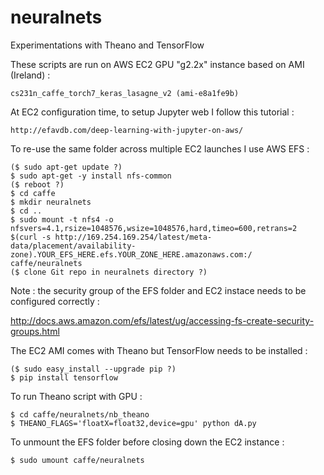 # neuralnets

Experimentations with Theano and TensorFlow

These scripts are run on AWS EC2 GPU "g2.2x" instance based on AMI (Ireland) :
    
    cs231n_caffe_torch7_keras_lasagne_v2 (ami-e8a1fe9b)
    
At EC2 configuration time, to setup Jupyter web I follow this tutorial :
    
    http://efavdb.com/deep-learning-with-jupyter-on-aws/
    
To re-use the same folder across multiple EC2 launches I use AWS EFS :
```
($ sudo apt-get update ?)
$ sudo apt-get -y install nfs-common
($ reboot ?)
$ cd caffe
$ mkdir neuralnets
$ cd ..
$ sudo mount -t nfs4 -o nfsvers=4.1,rsize=1048576,wsize=1048576,hard,timeo=600,retrans=2 $(curl -s http://169.254.169.254/latest/meta-data/placement/availability-zone).YOUR_EFS_HERE.efs.YOUR_ZONE_HERE.amazonaws.com:/ caffe/neuralnets
($ clone Git repo in neuralnets directory ?)
```
Note : the security group of the EFS folder and EC2 instace needs to be configured correctly :

http://docs.aws.amazon.com/efs/latest/ug/accessing-fs-create-security-groups.html


The EC2 AMI comes with Theano but TensorFlow needs to be installed :
```
($ sudo easy_install --upgrade pip ?)
$ pip install tensorflow
```

To run Theano script with GPU :
```
$ cd caffe/neuralnets/nb_theano
$ THEANO_FLAGS='floatX=float32,device=gpu' python dA.py
```

To unmount the EFS folder before closing down the EC2 instance :
```
$ sudo umount caffe/neuralnets
```
